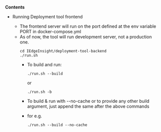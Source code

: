 **Contents**

* Running Deployment tool frontend

  * The frontend server will run on the port defined at the env variable PORT in docker-compose.yml
  * As of now, the tool will run development server, not a production one. 
    ```
    cd IEdgeInsight/deployment-tool-backend
    ./run.sh
    ```
    * To build and run:
      ```
      ./run.sh --build
      ```

       or
      ```
      ./run.sh -b
      ```
    * To build & run with --no-cache or to provide any other build argument, just append the same after the above commands
    * for e.g.
      ```
      ./run.sh --build --no-cache
      ```  

